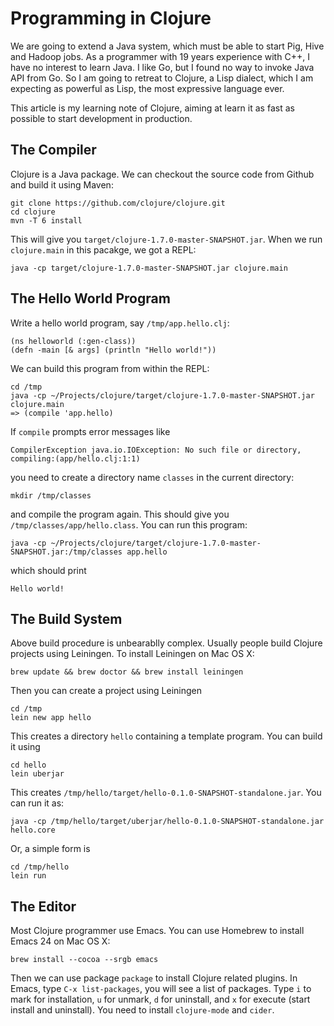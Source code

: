# Programming in Clojure

We are going to extend a Java system, which must be able to start Pig,
Hive and Hadoop jobs.  As a programmer with 19 years experience with
C++, I have no interest to learn Java.  I like Go, but I found no way
to invoke Java API from Go.  So I am going to retreat to Clojure, a
Lisp dialect, which I am expecting as powerful as Lisp, the most
expressive language ever.

This article is my learning note of Clojure, aiming at learn it as
fast as possible to start development in production.


## The Compiler

Clojure is a Java package.  We can checkout the source code from
Github and build it using Maven:

    git clone https://github.com/clojure/clojure.git
    cd clojure
    mvn -T 6 install

This will give you `target/clojure-1.7.0-master-SNAPSHOT.jar`.  When
we run `clojure.main` in this pacakge, we got a REPL:

    java -cp target/clojure-1.7.0-master-SNAPSHOT.jar clojure.main

## The Hello World Program

Write a hello world program, say `/tmp/app.hello.clj`:

    (ns helloworld (:gen-class))
    (defn -main [& args] (println "Hello world!"))

We can build this program from within the REPL:

    cd /tmp
    java -cp ~/Projects/clojure/target/clojure-1.7.0-master-SNAPSHOT.jar clojure.main
    => (compile 'app.hello)

If `compile` prompts error messages like

    CompilerException java.io.IOException: No such file or directory, compiling:(app/hello.clj:1:1)

you need to create a directory name `classes` in the current directory:

    mkdir /tmp/classes

and compile the program again.  This should give you
`/tmp/classes/app/hello.class`.  You can run this program:

    java -cp ~/Projects/clojure/target/clojure-1.7.0-master-SNAPSHOT.jar:/tmp/classes app.hello

which should print

    Hello world!

## The Build System

Above build procedure is unbearablly complex.  Usually people build
Clojure projects using Leiningen.   To install Leiningen on Mac OS X:

    brew update && brew doctor && brew install leiningen

Then you can create a project using Leiningen

    cd /tmp
    lein new app hello

This creates a directory `hello` containing a template program.  You
can build it using

    cd hello
    lein uberjar

This creates `/tmp/hello/target/hello-0.1.0-SNAPSHOT-standalone.jar`.
You can run it as:

    java -cp /tmp/hello/target/uberjar/hello-0.1.0-SNAPSHOT-standalone.jar hello.core

Or, a simple form is

    cd /tmp/hello
    lein run

## The Editor

Most Clojure programmer use Emacs.  You can use Homebrew to install
Emacs 24 on Mac OS X:

    brew install --cocoa --srgb emacs

Then we can use package `package` to install Clojure related plugins.
In Emacs, type `C-x list-packages`, you will see a list of packages.
Type `i` to mark for installation, `u` for unmark, `d` for uninstall,
and `x` for execute (start install and uninstall).  You need to
install `clojure-mode` and `cider`.
